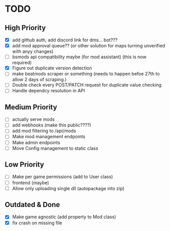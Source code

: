 # TODO
## High Priority
- [x] add github auth, add discord link for dms... bot???
- [x] add mod approval queue?? (or other solution for maps turning unverified with anyy changes)
- [ ] bsmods api compatibility maybe (for mod assistant) (this is now required)
- [x] Figure out duplicate version detection
- [ ] make beatmods scraper or something (needs to happen befoe 27th to allow 2 days of scraping.)
- [ ] Double check every POST/PATCH request for duplicate value checking
- [ ] Handle dependcy resolution in API 

## Medium Priority
- [ ] actually serve mods
- [ ] add webhooks (make this public????)
- [ ] add mod filtering to /api/mods
- [ ] Make mod management endpoints
- [ ] Make admin endpoints
- [ ] Move Config management to static class 

## Low Priority
- [ ] Make per game permissions (add to User class)
- [ ] frontend (maybe)
- [ ] Allow only uploading single dll (autopackage into zip)

## Outdated & Done
- [x] Make game agnostic (add property to Mod class)
- [x] fix crash on missing file 